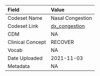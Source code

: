 |Field            |Value            |
|:----------------|:----------------|
|Codeset Name     |Nasal Congestion |
|Codeset Link     |[dx_congestion](https://github.com/PEDSnet/Variable-Dictionary/blob/main/condition/dx_congestion.csv)|
|CDM              |NA               |
|Clinical Concept |RECOVER          |
|Vocab            |NA               |
|Date Uploaded    |2021-11-03       |
|Metadata         |NA               |
